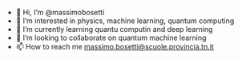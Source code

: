 - 👋 Hi, I’m @massimobosetti
- 👀 I’m interested in physics, machine learning, quantum computing
- 🌱 I’m currently learning quantu computin and deep learning
- 💞️ I’m looking to collaborate on quantum machine learning
- 📫 How to reach me massimo.bosetti@scuole.provincia.tn.it

<!---
massimobosetti/massimobosetti is a ✨ special ✨ repository because its `README.md` (this file) appears on your GitHub profile.
You can click the Preview link to take a look at your changes.
--->
